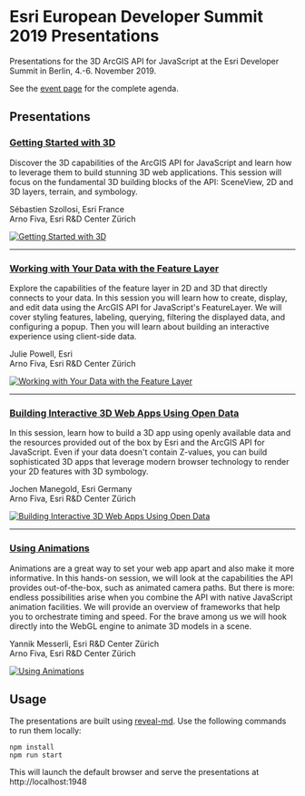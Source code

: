 # Esri European Developer Summit 2019 Presentations

Presentations for the 3D ArcGIS API for JavaScript at the Esri Developer Summit in Berlin, 4.-6. November 2019.

See the [event page](https://www.esri.com/en-us/about/events/devsummit-europe/agenda/agenda) for the complete agenda.

## Presentations

### [Getting Started with 3D](https://arnofiva.github.io/2019-11-devsummit-eu-presentations/getting-started-with-3d.html)

Discover the 3D capabilities of the ArcGIS API for JavaScript and learn how to leverage them to build stunning 3D web applications. This session will focus on the fundamental 3D building blocks of the API: SceneView, 2D and 3D layers, terrain, and symbology.


Sébastien Szollosi, Esri France<br>
Arno Fiva, Esri R&D Center Zürich

[![Getting Started with 3D](https://github.com/arnofiva/2019-11-devsummit-eu-presentations/raw/master/talks/images/thumbnail/getting-started-with-3d.png)](https://arnofiva.github.io/2019-11-devsummit-eu-presentations/getting-started-with-3d.html)

---

### [Working with Your Data with the Feature Layer](https://arnofiva.github.io/2019-11-devsummit-eu-presentations/working-with-feature-layers.html)

Explore the capabilities of the feature layer in 2D and 3D that directly connects to your data. In this session you will learn how to create, display, and edit data using the ArcGIS API for JavaScript's FeatureLayer. We will cover styling features, labeling, querying, filtering the displayed data, and configuring a popup. Then you will learn about building an interactive experience using client-side data.

Julie Powell, Esri<br>
Arno Fiva, Esri R&D Center Zürich

[![Working with Your Data with the Feature Layer](https://github.com/arnofiva/2019-11-devsummit-eu-presentations/raw/master/talks/images/thumbnail/working-with-feature-layers.png)](https://arnofiva.github.io/2019-11-devsummit-eu-presentations/working-with-feature-layers.html)

---

### [Building Interactive 3D Web Apps Using Open Data](https://arnofiva.github.io/2019-11-devsummit-eu-presentations/building-web-apps.html)

In this session, learn how to build a 3D app using openly available data and the resources provided out of the box by Esri and the ArcGIS API for JavaScript. Even if your data doesn't contain Z-values, you can build sophisticated 3D apps that leverage modern browser technology to render your 2D features with 3D symbology.

Jochen Manegold, Esri Germany<br>
Arno Fiva, Esri R&D Center Zürich

[![Building Interactive 3D Web Apps Using Open Data](https://github.com/arnofiva/2019-11-devsummit-eu-presentations/raw/master/talks/images/thumbnail/building-web-apps.png)](https://arnofiva.github.io/2019-11-devsummit-eu-presentations/building-web-apps.html)

---

### [Using Animations](https://arnofiva.github.io/2019-11-devsummit-eu-presentations/using-animations.html)

Animations are a great way to set your web app apart and also make it more informative. In this hands-on session, we will look at the capabilities the API provides out-of-the-box, such as animated camera paths. But there is more: endless possibilities arise when you combine the API with native JavaScript animation facilities. We will provide an overview of frameworks that help you to orchestrate timing and speed. For the brave among us we will hook directly into the WebGL engine to animate 3D models in a scene.

Yannik Messerli, Esri R&D Center Zürich<br>
Arno Fiva, Esri R&D Center Zürich

[![Using Animations](https://github.com/arnofiva/2019-11-devsummit-eu-presentations/raw/master/talks/images/thumbnail/using-animations.png)](https://arnofiva.github.io/2019-11-devsummit-eu-presentations/using-animations.html)

## Usage

The presentations are built using [reveal-md](https://github.com/webpro/reveal-md). Use the following commands to run them locally:

```
npm install
npm run start
```

This will launch the default browser and serve the presentations at http://localhost:1948
